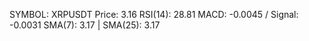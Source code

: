 SYMBOL: XRPUSDT
Price: 3.16
RSI(14): 28.81
MACD: -0.0045 / Signal: -0.0031
SMA(7): 3.17 | SMA(25): 3.17
